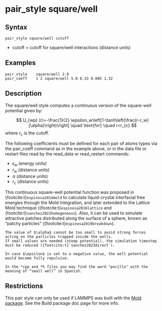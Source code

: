 # pair_style square/well

## Syntax
```
pair_style square/well cutoff
```

- cutoff = cutoff for square/well interactions (distance units)

## Examples
```
pair_style    square/well 2.0 
pair_coeff    1 2 square/well 5.0 0.33 0.005 1.32
```

## Description

The square/well style computes a continuous version of the square-well potential given by:

$$
	U_{wp} (r)=-\frac{1}{2} \epsilon_w\left[1-\tanh\left(\frac{r-r_w}{\alpha}\right)\right]   \quad \text{for} \quad r<r_{c}
$$
where $r_{c}$ is the cutoff.

The following coefficients must be defined for each pair of atoms types via the pair_coeff command as in the example above, or in the data file or restart files read by the read_data or read_restart commands:

-  $\epsilon_w$ (energy units)
-  $r_{w}$ (distance units)
-  $\alpha$ (distance units)
-  $r_{c}$ (distance units)

This continuous square-well potential function was proposed in {footcite:t}`espinosa2014mold` to calculate liquid-crystal interfacial free energies through the Mold Integration, and later extended to the Lattice Mold technique ({footcite:t}`espinosa2016lattice` and {footcite:t}`sanchez2022homogeneous`). Also, it can be used to simulate attractive patches distributed along the surface of a sphere, known as “patchy particles” ({footcite:t}`espinosa2019breakdown`).


````{warning}
The value of $\alpha$ cannot be too small to avoid strong forces acting on the particles trapped inside the wells.
If small values are needed (steep potential), the simulation timestep must be reduced ({footcite:t}`sanchez2023direct`).
````

````{note}
In case $\epsilon$ is set to a negative value, the well potential would become fully repulsive.
````

````{note}
In the *cpp and *h files you may find the word "pocillo" with the meaning of “small well” in Spanish.
````

## Restrictions

This pair style can only be used if LAMMPS was built with the [Mold package](https://github.com/AndresRTejedor/Mold). See the Build package doc page for more info.


```{footbibliography}

```
